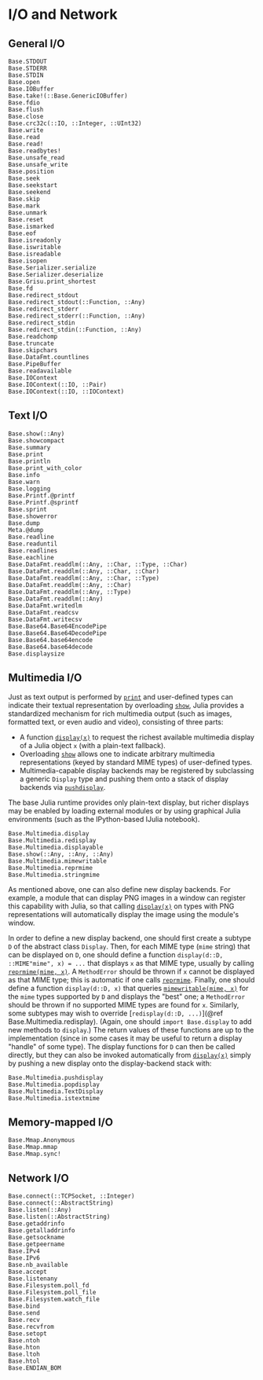 # I/O and Network

## General I/O

```@docs
Base.STDOUT
Base.STDERR
Base.STDIN
Base.open
Base.IOBuffer
Base.take!(::Base.GenericIOBuffer)
Base.fdio
Base.flush
Base.close
Base.crc32c(::IO, ::Integer, ::UInt32)
Base.write
Base.read
Base.read!
Base.readbytes!
Base.unsafe_read
Base.unsafe_write
Base.position
Base.seek
Base.seekstart
Base.seekend
Base.skip
Base.mark
Base.unmark
Base.reset
Base.ismarked
Base.eof
Base.isreadonly
Base.iswritable
Base.isreadable
Base.isopen
Base.Serializer.serialize
Base.Serializer.deserialize
Base.Grisu.print_shortest
Base.fd
Base.redirect_stdout
Base.redirect_stdout(::Function, ::Any)
Base.redirect_stderr
Base.redirect_stderr(::Function, ::Any)
Base.redirect_stdin
Base.redirect_stdin(::Function, ::Any)
Base.readchomp
Base.truncate
Base.skipchars
Base.DataFmt.countlines
Base.PipeBuffer
Base.readavailable
Base.IOContext
Base.IOContext(::IO, ::Pair)
Base.IOContext(::IO, ::IOContext)
```

## Text I/O

```@docs
Base.show(::Any)
Base.showcompact
Base.summary
Base.print
Base.println
Base.print_with_color
Base.info
Base.warn
Base.logging
Base.Printf.@printf
Base.Printf.@sprintf
Base.sprint
Base.showerror
Base.dump
Meta.@dump
Base.readline
Base.readuntil
Base.readlines
Base.eachline
Base.DataFmt.readdlm(::Any, ::Char, ::Type, ::Char)
Base.DataFmt.readdlm(::Any, ::Char, ::Char)
Base.DataFmt.readdlm(::Any, ::Char, ::Type)
Base.DataFmt.readdlm(::Any, ::Char)
Base.DataFmt.readdlm(::Any, ::Type)
Base.DataFmt.readdlm(::Any)
Base.DataFmt.writedlm
Base.DataFmt.readcsv
Base.DataFmt.writecsv
Base.Base64.Base64EncodePipe
Base.Base64.Base64DecodePipe
Base.Base64.base64encode
Base.Base64.base64decode
Base.displaysize
```

## Multimedia I/O

Just as text output is performed by [`print`](@ref) and user-defined types can indicate their textual
representation by overloading [`show`](@ref), Julia provides a standardized mechanism for rich multimedia
output (such as images, formatted text, or even audio and video), consisting of three parts:

  * A function [`display(x)`](@ref) to request the richest available multimedia display of a Julia object
    `x` (with a plain-text fallback).
  * Overloading [`show`](@ref) allows one to indicate arbitrary multimedia representations (keyed by standard
    MIME types) of user-defined types.
  * Multimedia-capable display backends may be registered by subclassing a generic `Display` type
    and pushing them onto a stack of display backends via [`pushdisplay`](@ref).

The base Julia runtime provides only plain-text display, but richer displays may be enabled by
loading external modules or by using graphical Julia environments (such as the IPython-based IJulia
notebook).

```@docs
Base.Multimedia.display
Base.Multimedia.redisplay
Base.Multimedia.displayable
Base.show(::Any, ::Any, ::Any)
Base.Multimedia.mimewritable
Base.Multimedia.reprmime
Base.Multimedia.stringmime
```

As mentioned above, one can also define new display backends. For example, a module that can display
PNG images in a window can register this capability with Julia, so that calling [`display(x)`](@ref) on
types with PNG representations will automatically display the image using the module's window.

In order to define a new display backend, one should first create a subtype `D` of the abstract
class `Display`.  Then, for each MIME type (`mime` string) that can be displayed on `D`, one should
define a function `display(d::D, ::MIME"mime", x) = ...` that displays `x` as that MIME type,
usually by calling [`reprmime(mime, x)`](@ref).  A `MethodError` should be thrown if `x` cannot be displayed
as that MIME type; this is automatic if one calls [`reprmime`](@ref). Finally, one should define a function
`display(d::D, x)` that queries [`mimewritable(mime, x)`](@ref) for the `mime` types supported by `D`
and displays the "best" one; a `MethodError` should be thrown if no supported MIME types are found
for `x`.  Similarly, some subtypes may wish to override [`redisplay(d::D, ...)`](@ref Base.Multimedia.redisplay). (Again, one should
`import Base.display` to add new methods to `display`.) The return values of these functions are
up to the implementation (since in some cases it may be useful to return a display "handle" of
some type).  The display functions for `D` can then be called directly, but they can also be invoked
automatically from [`display(x)`](@ref) simply by pushing a new display onto the display-backend stack
with:

```@docs
Base.Multimedia.pushdisplay
Base.Multimedia.popdisplay
Base.Multimedia.TextDisplay
Base.Multimedia.istextmime
```

## Memory-mapped I/O

```@docs
Base.Mmap.Anonymous
Base.Mmap.mmap
Base.Mmap.sync!
```

## Network I/O

```@docs
Base.connect(::TCPSocket, ::Integer)
Base.connect(::AbstractString)
Base.listen(::Any)
Base.listen(::AbstractString)
Base.getaddrinfo
Base.getalladdrinfo
Base.getsockname
Base.getpeername
Base.IPv4
Base.IPv6
Base.nb_available
Base.accept
Base.listenany
Base.Filesystem.poll_fd
Base.Filesystem.poll_file
Base.Filesystem.watch_file
Base.bind
Base.send
Base.recv
Base.recvfrom
Base.setopt
Base.ntoh
Base.hton
Base.ltoh
Base.htol
Base.ENDIAN_BOM
```
